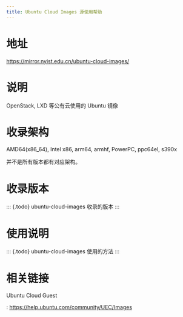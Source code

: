 ```yaml
---
title: Ubuntu Cloud Images 源使用帮助
---
```


地址
====

<https://mirror.nyist.edu.cn/ubuntu-cloud-images/>

说明
====

OpenStack, LXD 等公有云使用的 Ubuntu 镜像

收录架构
========

AMD64(x86\_64), Intel x86, arm64, armhf, PowerPC, ppc64el, s390x

并不是所有版本都有对应架构。

收录版本
========

::: {.todo}
ubuntu-cloud-images 收录的版本
:::

使用说明
========

::: {.todo}
ubuntu-cloud-images 使用的方法
:::

相关链接
========

Ubuntu Cloud Guest

:   <https://help.ubuntu.com/community/UEC/Images>
